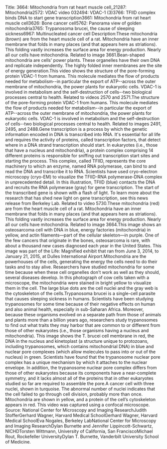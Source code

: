 Title: 3664: Mitochondria from rat heart muscle cell_21287: Mitochondria2572: VDAC video 032494: VDAC-1 (3)3766: TFIID complex binds DNA to start gene transcription3661: Mitochondria from rat heart muscle cell3626: Bone cancer cell5762: Panorama view of golden mitochondria3765: Trypanosoma brucei, the cause of sleeping sickness6967: Multinucleated cancer cell
Description:These mitochondria (brown) are from the heart muscle cell of a rat. Mitochondria have an inner membrane that folds in many places (and that appears here as striations). This folding vastly increases the surface area for energy production. Nearly all our cells have mitochondria. Related to image 3661.Bean-shaped mitochondria are cells' power plants. These organelles have their own DNA and replicate independently. The highly folded inner membranes are the site of energy generation.This video shows the structure of the pore-forming protein VDAC-1 from humans. This molecule mediates the flow of products needed for metabolism--in particular the export of ATP--across the outer membrane of mitochondria, the power plants for eukaryotic cells. VDAC-1 is involved in metabolism and the self-destruction of cells--two biological processes central to health.  Related to videos 2570 and 2571.The structure of the pore-forming protein VDAC-1 from humans. This molecule mediates the flow of products needed for metabolism--in particular the export of ATP--across the outer membrane of mitochondria, the power plants for eukaryotic cells. VDAC-1 is involved in metabolism and the self-destruction of cells--two biological processes central to health. Related to images 2491, 2495, and 2488.Gene transcription is a process by which the genetic information encoded in DNA is transcribed into RNA. It's essential for all life and requires the activity of proteins, called transcription factors, that detect where in a DNA strand transcription should start. In eukaryotes (i.e., those that have a nucleus and mitochondria), a protein complex comprising 14 different proteins is responsible for sniffing out transcription start sites and starting the process. This complex, called TFIID, represents the core machinery to which an enzyme, named RNA polymerase, can bind to and read the DNA and transcribe it to RNA. Scientists have used cryo-electron microscopy (cryo-EM) to visualize the TFIID-RNA polymerase-DNA complex in unprecedented detail. In this illustration, TFIID (blue) contacts the DNA and recruits the RNA polymerase (gray) for gene transcription. The start of the transcribed gene is shown with a flash of light. To learn more about the research that has shed new light on gene transcription, see this news release from Berkeley Lab. Related to  video 5730.These mitochondria (red) are from the heart muscle cell of a rat. Mitochondria have an inner membrane that folds in many places (and that appears here as striations). This folding vastly increases the surface area for energy production. Nearly all our cells have mitochondria. Related to image 3664.This image shows an osteosarcoma cell with DNA in blue, energy factories (mitochondria) in yellow, and actin filaments—part of the cellular skeleton—in purple. One of the few cancers that originate in the bones, osteosarcoma is rare, with about a thousand new cases diagnosed each year in the United States.  This image was part of the Life: Magnified exhibit that ran from June 3, 2014, to January 21, 2015, at Dulles International Airport.Mitochondria are the powerhouses of the cells, generating the energy the cells need to do their tasks and to stay alive. Researchers have studied mitochondria for some time because when these cell organelles don't work as well as they should, several diseases develop. In this photograph of cow cells taken with a microscope, the mitochondria were stained in bright yellow to visualize them in the cell. The large blue dots are the cell nuclei and the gray web is the cytoskeleton of the cells.Trypanosoma brucei is a single-cell parasite that causes sleeping sickness in humans. Scientists have been studying trypanosomes for some time because of their negative effects on human and also animal health, especially in sub-Saharan Africa. Moreover, because these organisms evolved on a separate path from those of animals and plants more than a billion years ago, researchers study trypanosomes to find out what traits they may harbor that are common to or different from those of other eukaryotes (i.e., those organisms having a nucleus and mitochondria). This image shows the T. brucei cell membrane in red, the DNA in the nucleus and kinetoplast (a structure unique to protozoans, including trypanosomes, which contains mitochondrial DNA) in blue and nuclear pore complexes (which allow molecules to pass into or out of the nucleus) in green. Scientists have found that the trypanosome nuclear pore complex has a unique mechanism by which it attaches to the nuclear envelope. In addition, the trypanosome nuclear pore complex differs from those of other eukaryotes because its components have a near-complete symmetry, and it lacks almost all of the proteins that in other eukaryotes studied so far are required to assemble the pore.A cancer cell with three nuclei, shown in turquoise. The abnormal number of nuclei indicates that the cell failed to go through cell division, probably more than once. Mitochondria are shown in yellow, and a protein of the cell’s cytoskeleton appears in red. This video was captured using a confocal microscope.
Source: National Center for Microscopy and Imaging ResearchJudith StofferGerhard Wagner, Harvard Medical SchoolGerhard Wagner, Harvard Medical SchoolEva Nogales, Berkeley LabNational Center for Microscopy and Imaging ResearchDylan Burnette and Jennifer Lippincott-Schwartz, NICHDTorsten Wittmann, University of California, San FranciscoMichael Rout, Rockefeller UniversityDylan T. Burnette, Vanderbilt University School of Medicine.